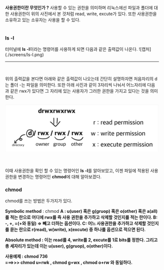 <strong>사용권한이란 무엇인가 ?</strong>
사용할 수 있는 권한을 의미하며 리눅스에선 파일과 폴더에 대한 사용권한이 위의 사진에서 본 것처럼 read, write, excute가 있다. 또한 사용권한을 소유하고 있는 소유자는 사용을 할 수 있다.
<br><br>

<h3>ls -l</h3>
터미널에 <strong>ls -l</strong>이라는 명령어를 사용하게 되면 다음과 같은 출력값이 나온다.
![캡처](./screens/ls-l.png)

<hr>
<br>

위의 출력값을 본다면 아래와 같은 출력값이 나오는데 간단히 설명하자면 처음자리의 d는 폴더 -는 파일을 의미한다. 또한 아래 사진과 같이 3자리씩 나눠서 어느자리에 다음과 같은 rwx가 있다면 그 자리에 있는 사용자가 그러한 권한을 가지고 있다는 것을 의미한다.

![사용권한](./screens/사용권한.png)

<br><br>
이때 사용권한을 확인 할 수 있는 명령어인 <strong>ls -l</strong>를 알아보았고, 이젠 파일에 적용된 사용 권한을 변경하는 명령어인 <strong>chmod</strong>에 대해 알아보겠다.


<h3>chmod</h3>
chmod를 쓰는 방법은 두가지가 있다.

<strong>Symbolic method</strong>
: chmod <A><B><C> <filename>
A : u(user) 혹은 g(gruop) 혹은 o(other) 혹은 a(all)를 적는 란으로 어디에 rwx를 즉 사용
권한을 추가하고 삭제할 것인지를 적는 란이다.
B: -, +, =(+와 동일) => 빼고 더하는 옵션이다.
C: 어느 사용권한을 추가하고 삭제할 것인지를 묻는 란으로 r(read), w(write), x(excute)
중 하나를 옵션으로 적으면 된다.

<strong>Absolute method</strong>
: 이는 read를 4, write를 2, excute를 1로 bits를 정한다. 그리고 총 세자리가 있는데 이는
u(user), g(gruop), o(other)이다.

사용예제
:
chmod 736 <filename>  
===>>> chmod u+rwk <filename>, chmod g+wx <filename>, chmod o+rw <filename>
        와 동일하다.
